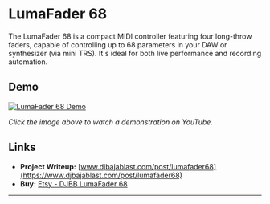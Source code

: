 # LumaFader 68

The LumaFader 68 is a compact MIDI controller featuring four long-throw faders, capable of controlling up to 68 parameters in your DAW or synthesizer (via mini TRS). It's ideal for both live performance and recording automation.

## Demo

[![LumaFader 68 Demo](https://img.youtube.com/vi/-r_8dHA1_Gs/0.jpg)](https://youtu.be/-r_8dHA1_Gs?si=00uZ8pCUi5EYb8bo)

*Click the image above to watch a demonstration on YouTube.*  

## Links

*   **Project Writeup:** [www.djbajablast.com/post/lumafader68](https://www.djbajablast.com/post/lumafader68)
*   **Buy:** [Etsy - DJBB LumaFader 68](https://www.etsy.com/listing/1872693350/djbb-lumafader-68-midi-controller-rgb)

---
